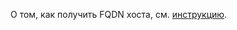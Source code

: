 О том, как получить FQDN хоста, см. [инструкцию](../../../managed-redis/operations/connect/index.md#fqdn).
